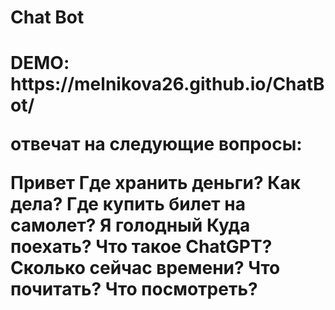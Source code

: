 <h1>Chat Bot<h1/>
<p>DEMO: https://melnikova26.github.io/ChatBot/</p>
отвечат на следующие вопросы:

Привет Где хранить деньги? Как дела? Где купить билет на самолет? Я голодный Куда поехать? Что такое ChatGPT? Сколько сейчас времени? Что почитать? Что посмотреть?
